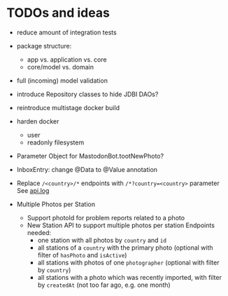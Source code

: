 # TODOs and ideas

- reduce amount of integration tests

- package structure:
    - app vs. application vs. core
    - core/model vs. domain

- full (incoming) model validation

- introduce Repository classes to hide JDBI DAOs?

- reintroduce multistage docker build

- harden docker
    - user
    - readonly filesystem

- Parameter Object for MastodonBot.tootNewPhoto?

- InboxEntry: change @Data to @Value annotation

- Replace `/<country>/*` endpoints with `/*?country=<country>` parameter
  See [api.log](api.log)

- Multiple Photos per Station
    - Support photoId for problem reports related to a photo
    - New Station API to support multiple photos per station
      Endpoints needed:
        - one station with all photos by `country` and `id`
        - all stations of a `country` with the primary photo (optional with filter of `hasPhoto` and `isActive`)
        - all stations with photos of one `photographer` (optional with filter by `country`)
        - all stations with a photo which was recently imported, with filter by `createdAt` (not too far ago, e.g. one month)